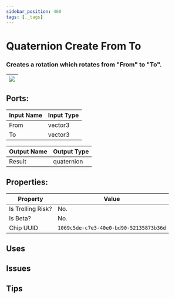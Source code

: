 ```yaml
---
sidebar_position: 460
tags: [._tags]
---
```


# Quaternion Create From To


### Creates a rotation which rotates from "From" to "To".

| ![](https://images-ext-2.discordapp.net/external/MPmIaQzlEPmgGWlgi-WxBBXt0Bjv_zWPkg1y1f_sy3s/https/www.recroomcircuits.com/image/circuit/absolute-value?width=206&height=108) |
|-----|

## Ports:

| Input Name | Input Type |
|-----------|-----------|
| From | vector3 |
| To | vector3 |

| Output Name | Output Type |
|-----------|-----------|
| Result | quaternion |

## Properties:

| Property  | Value |
|-------------------|-----------|
| Is Trolling Risk? | No. |
| Is Beta? | No. |
| Chip UUID | `1069c5de-c7e3-40e0-bd90-52135873b36d` |

## Uses

## Issues

## Tips